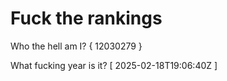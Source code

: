 # Fuck the rankings

Who the hell am I?
{ 12030279 }

What fucking year is it?
[ 2025-02-18T19:06:40Z ]
